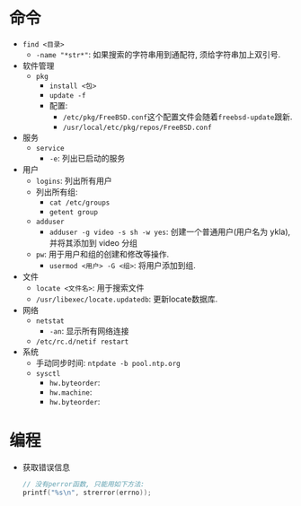 # 命令

* `find <目录>`
    * `-name "*str*"`: 如果搜索的字符串用到通配符, 须给字符串加上双引号. 
* 软件管理
    * `pkg`
        * `install <包>`
        * `update -f`
        * 配置: 
            * `/etc/pkg/FreeBSD.conf`这个配置文件会随着`freebsd-update`跟新. 
            * `/usr/local/etc/pkg/repos/FreeBSD.conf`
* 服务
    * `service`
        * `-e`: 列出已启动的服务
* 用户
    * `logins`: 列出所有用户
    * 列出所有组: 
        * `cat /etc/groups`
        * `getent group`
    * `adduser`
        * `adduser -g video -s sh -w yes`: 创建一个普通用户(用户名为 ykla), 并将其添加到 video 分组
    * `pw`: 用于用户和组的创建和修改等操作. 
        * `usermod <用户> -G <组>`: 将用户添加到组. 
* 文件
    * `locate <文件名>`: 用于搜索文件
    * `/usr/libexec/locate.updatedb`: 更新locate数据库. 
* 网络
    * `netstat`
        * `-an`: 显示所有网络连接
    * `/etc/rc.d/netif restart`
* 系统
    * 手动同步时间: `ntpdate -b pool.ntp.org`
    * `sysctl`
        * `hw.byteorder`: 
        * `hw.machine`: 
        * `hw.byteorder`: 

# 编程
* 获取错误信息
    ```cpp
    // 没有perror函数, 只能用如下方法: 
    printf("%s\n", strerror(errno));
    ```